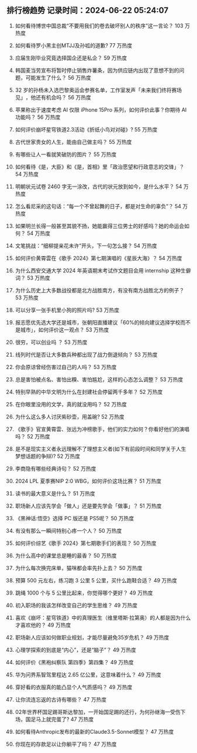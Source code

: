 
## 排行榜趋势 记录时间：2024-06-22 05:24:07
  
  1. 如何看待博世中国总裁“不要用我们的卷去破坏别人的秩序”这一言论？ 103 万热度
    
  2. 如何看待罗小黑主创MTJJ及孙呱的道歉? 77 万热度
    
  3. 应届生刚毕业究竟选择国企还是私企？ 59 万热度
    
  4. 韩国麦当劳宣布将暂时停止销售炸薯条，因为供应链内出现了意想不到的问题，可能发生了什么？ 56 万热度
    
  5. 32 岁的孙杨未入选巴黎奥运会参赛名单，工作室发声「未来我们终将赛场见」 ​​​，他还有机会吗？ 56 万热度
    
  6. 苹果称出于速度考虑 AI 仅限 iPhone 15Pro 系列，如何评价此事？你期待 AI 功能吗？ 56 万热度
    
  7. 如何评价崩坏星穹铁道2.3活动《折纸小鸟对对碰》? 55 万热度
    
  8. 古代世家贵女的人生，能由自己做主吗？ 55 万热度
    
  9. 有哪些让人一看就笑破防的图片？ 55 万热度
    
  10. 如何看待《是，大臣》和《是，首相》里「政治愿望和行政意志的交锋」？ 54 万热度
    
  11. 明朝状元试卷 2460 字无一涂改，古代的状元放到如今，是什么水平？ 54 万热度
    
  12. 怎么看尼采的这句话：“每一个不曾起舞的日子，都是对生命的辜负”？ 54 万热度
    
  13. 如果明兰长得一般甚至其貌不扬，她能赢得三位男士的好感吗？她的命运会如何？ 54 万热度
    
  14. 文笔挑战：“细柳提亲花未许”开头，下一句怎么接？ 54 万热度
    
  15. 如何评价黄霄雲在《歌手 2024》第七期演唱的《星辰大海》？ 54 万热度
    
  16. 为什么西安交通大学 2024 年英语期末考试作文题目会用 internship 这种生僻词？ 53 万热度
    
  17. 为什么历史上大多数战役都是北方战胜南方，有没有南方战胜北方的例子？ 53 万热度
    
  18. 可以分享一张手机里小狗的照片吗? 53 万热度
    
  19. 报志愿优先选大学还是城市，张朝阳直播建议「60%的倾向建议选择学校而不是城市」，如何评价这一观点？ 53 万热度
    
  20. 很穷，可以创业吗 ？ 53 万热度
    
  21. 线列时代是否让大多数兵种都出现了战力倒退倾向？ 53 万热度
    
  22. 你会原谅曾经伤害过自己的人吗？ 53 万热度
    
  23. 总是害怕被点名、害怕出糗、害怕尴尬，这样的心态怎么调整？ 53 万热度
    
  24. 特别早熟的中华文明为什么在封建社会停留两千多年？ 52 万热度
    
  25. 在你眼里没用的文学，真的就没用吗？ 52 万热度
    
  26. 为什么这么多人讨厌紫砂壶，用盖碗? 52 万热度
    
  27. 《歌手》官宣黄霄雲、张远为冲榜歌手，他们的实力如何？你看好他们的演唱吗？ 52 万热度
    
  28. 是不是现实主义者永远理解不了理想主义者(如下有前段时间和同学关于人生梦想话题的争辩)? 52 万热度
    
  29. 李商隐有哪些经典诗句？ 52 万热度
    
  30. 2024 LPL 夏季赛NIP 2:0 WBG，如何评价这场比赛？ 51 万热度
    
  31. 读书的最大意义是什么？ 51 万热度
    
  32. 职场新人应该先学会「做人」还是要先学会「做事」？ 51 万热度
    
  33. 《黑神话:悟空》选择 PC 版还是 PS5呢？ 50 万热度
    
  34. 有没有那么一瞬间特别心疼一个人？ 50 万热度
    
  35. 如何评价综艺《歌手 2024》第七期歌手们的表现？ 50 万热度
    
  36. 为什么高中的课堂总是睡的最香？ 50 万热度
    
  37. 为什么每次换完床单，猫咪都会率先扑上去？ 50 万热度
    
  38. 预算 500 元左右，练习跑 3 公里 5 公里，买什么跑鞋合适？ 49 万热度
    
  39. 跳绳 1000 个与 5 公里比起来，你觉得哪个更好？ 49 万热度
    
  40. 初入职场的我该怎样改变自己的学生思维？ 49 万热度
    
  41. 喜欢《崩坏：星穹铁道》中的真理医生（维里塔斯·拉第奥）的人都是因为什么才喜欢他的？ 49 万热度
    
  42. 职场新人应该如何做职业规划，才能尽量避免35岁危机？ 49 万热度
    
  43. 心理学探索的到底是“内心”，还是“脑子”？ 49 万热度
    
  44. 如何评价《黑袍纠察队 第四季》第四集？ 49 万热度
    
  45. 华为问界系智驾里程达 2.65 亿公里，这意味着什么？ 49 万热度
    
  46. 穿好看的衣服真的能凸显个人气质感吗？ 49 万热度
    
  47. 让你流连忘返的古诗有哪些？ 47 万热度
    
  48. 02年世界杯国足踢哥斯达黎加，一开始国足踢的还行，为何孙继海一受伤下场，国足马上就完蛋了? 47 万热度
    
  49. 如何看待Anthropic发布的最新的Claude3.5-Sonnet模型？ 47 万热度
    
  50. 你现在的存款足以让你躺平了吗？ 47 万热度
    
